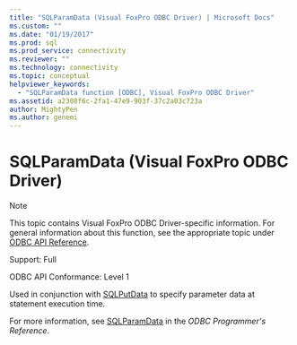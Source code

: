 ```yaml
---
title: "SQLParamData (Visual FoxPro ODBC Driver) | Microsoft Docs"
ms.custom: ""
ms.date: "01/19/2017"
ms.prod: sql
ms.prod_service: connectivity
ms.reviewer: ""
ms.technology: connectivity
ms.topic: conceptual
helpviewer_keywords: 
  - "SQLParamData function [ODBC], Visual FoxPro ODBC Driver"
ms.assetid: a2308f6c-2fa1-47e9-903f-37c2a03c723a
author: MightyPen
ms.author: genemi
---
```

# SQLParamData (Visual FoxPro ODBC Driver)
> [!NOTE]  
>  This topic contains Visual FoxPro ODBC Driver-specific information. For general information about this function, see the appropriate topic under [ODBC API Reference](../../odbc/reference/syntax/odbc-api-reference.md).  
  
 Support: Full  
  
 ODBC API Conformance: Level 1  
  
 Used in conjunction with [SQLPutData](../../odbc/microsoft/sqlputdata-visual-foxpro-odbc-driver.md) to specify parameter data at statement execution time.  
  
 For more information, see [SQLParamData](../../odbc/reference/syntax/sqlparamdata-function.md) in the *ODBC Programmer's Reference*.
